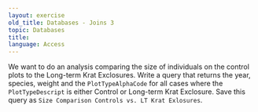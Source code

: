 ```yaml
---
layout: exercise
old_title: Databases - Joins 3
topic: Databases
title:
language: Access
---
```


We want to do an analysis comparing the size of individuals on the
control plots to the Long-term Krat Exclosures. Write a query that
returns the year, species, weight and the `PlotTypeAlphaCode` for all cases
where the `PlotTypeDescript` is either Control or Long-term Krat
Exclosure. Save this query as `Size Comparison Controls vs. LT Krat
Exlosures`.
